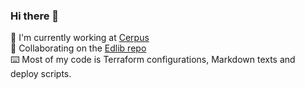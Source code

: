 ### Hi there 👋

<!--
**Kamelon7/Kamelon7** is a ✨ _special_ ✨ repository because its `README.md` (this file) appears on your GitHub profile.

Here are some ideas to get you started:

- 🔭 I’m currently working on ...
- 🌱 I’m currently learning ...
- 👯 I’m looking to collaborate on ...
- 🤔 I’m looking for help with ...
- 💬 Ask me about ...
- 📫 How to reach me: ...
- 😄 Pronouns: ...
- ⚡ Fun fact: ...
-->

💼 I'm currently working at [Cerpus](https://cerpus.com/)  
🙌 Collaborating on the [Edlib repo](https://github.com/cerpus/Edlib)  
⌨️ Most of my code is Terraform configurations, Markdown texts and deploy scripts.
